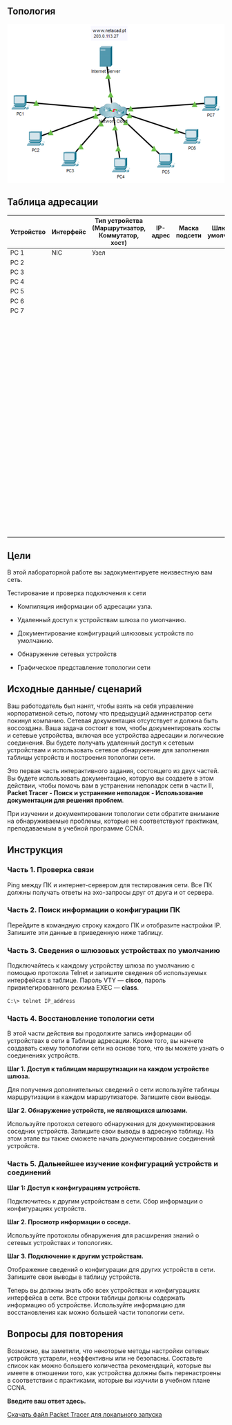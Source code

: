 ## Топология

![](./assets/topology.png)

## Таблица адресации

| Устройство | Интерфейс | Тип устройства<br>(Маршрутизатор, Коммутатор, хост) | IP-адрес | Маска подсети | Шлюз по умолчанию |
|--------|-----|------|---|---|---|
| PC 1   | NIC | Узел |   |   |   |
| PC 2   |     |      |   |   |   |
| PC 3   |     |      |   |   |   |
| PC 4   |     |      |   |   |   |
| PC 5   |     |      |   |   |   |
| PC 6   |     |      |   |   |   |
| PC 7   |     |      |   |   |   |
| &nbsp; |     |      |   |   |   |
| &nbsp; |     |      |   |   |   |
| &nbsp; |     |      |   |   |   |
| &nbsp; |     |      |   |   |   |
| &nbsp; |     |      |   |   |   |
| &nbsp; |     |      |   |   |   |
| &nbsp; |     |      |   |   |   |
| &nbsp; |     |      |   |   |   |
| &nbsp; |     |      |   |   |   |
| &nbsp; |     |      |   |   |   |
| &nbsp; |     |      |   |   |   |
| &nbsp; |     |      |   |   |   |
| &nbsp; |     |      |   |   |   |
| &nbsp; |     |      |   |   |   |
| &nbsp; |     |      |   |   |   |
| &nbsp; |     |      |   |   |   |
| &nbsp; |     |      |   |   |   |
| &nbsp; |     |      |   |   |   |
| &nbsp; |     |      |   |   |   |
| &nbsp; |     |      |   |   |   |
| &nbsp; |     |      |   |   |   |
| &nbsp; |     |      |   |   |   |
| &nbsp; |     |      |   |   |   |

## Цели

В этой лабораторной работе вы задокументируете неизвестную вам сеть.

Тестирование и проверка подключения к сети

-   Компиляция информации об адресации узла.

-   Удаленный доступ к устройствам шлюза по умолчанию.

-   Документирование конфигураций шлюзовых устройств по умолчанию.

-   Обнаружение сетевых устройств

-   Графическое представление топологии сети

## Исходные данные/ сценарий

Ваш работодатель был нанят, чтобы взять на себя управление корпоративной сетью, потому что предыдущий администратор сети покинул компанию. Сетевая документация отсутствует и должна быть воссоздана. Ваша задача состоит в том, чтобы документировать хосты и сетевые устройства, включая все устройства адресации и логические соединения. Вы будете получать удаленный доступ к сетевым устройствам и использовать сетевое обнаружение для заполнения таблицы устройств и построения топологии сети.

Это первая часть интерактивного задания, состоящего из двух частей. Вы будете использовать документацию, которую вы создаете в этом действии, чтобы помочь вам в устранении неполадок сети в части II, **Packet Tracer - Поиск и устранение неполадок - Использование документации для решения проблем**.

При изучении и документировании топологии сети обратите внимание на обнаруживаемые проблемы, которые не соответствуют практикам, преподаваемым в учебной программе CCNA.

## Инструкция

### Часть 1. Проверка связи

Ping между ПК и интернет-сервером для тестирования сети. Все ПК должны получать ответы на эхо-запросы друг от друга и от сервера.

### Часть 2. Поиск информации о конфигурации ПК

Перейдите в командную строку каждого ПК и отобразите настройки IP. Запишите эти данные в приведенную ниже таблицу.

### Часть 3. Сведения о шлюзовых устройствах по умолчанию

Подключайтесь к каждому устройству шлюза по умолчанию с помощью протокола Telnet и запишите сведения об используемых интерфейсах в таблице. Пароль VTY — **cisco**, пароль привилегированного режима EXEC — **class**.

```
C:\> telnet IP_address
```

### Часть 4. Восстановление топологии сети

В этой части действия вы продолжите запись информации об устройствах в сети в Таблице адресации. Кроме того, вы начнете создавать схему топологии сети на основе того, что вы можете узнать о соединениях устройств.

**Шаг 1. Доступ к таблицам маршрутизации на каждом устройстве шлюза.**

Для получения дополнительных сведений о сети используйте таблицы маршрутизации в каждом маршрутизаторе. Запишите свои выводы.

**Шаг 2. Обнаружение устройств, не являющихся шлюзами.**

Используйте протокол сетевого обнаружения для документирования соседних устройств. Запишите свои выводы в адресную таблицу. На этом этапе вы также сможете начать документирование соединений устройств.

### Часть 5. Дальнейшее изучение конфигураций устройств и соединений

**Шаг 1: Доступ к конфигурациям устройств.**

Подключитесь к другим устройствам в сети. Сбор информации о конфигурациях устройств.

**Шаг 2. Просмотр информации о соседе.**

Используйте протоколы обнаружения для расширения знаний о сетевых устройствах и топологиях.

**Шаг 3. Подключение к другим устройствам.**

Отображение сведений о конфигурации для других устройств в сети. Запишите свои выводы в таблицу устройств.

Теперь вы должны знать обо всех устройствах и конфигурациях интерфейса в сети. Все строки таблицы должны содержать информацию об устройстве. Используйте информацию для восстановления как можно большей части топологии сети.

## Вопросы для повторения

Возможно, вы заметили, что некоторые методы настройки сетевых устройств устарели, неэффективны или не безопасны. Составьте список как можно большего количества рекомендаций, которые вы имеете в отношении того, как устройства должны быть перенастроены в соответствии с практиками, которые вы изучили в учебном плане CCNA.

**Введите ваш ответ здесь.**

[Скачать файл Packet Tracer для локального запуска](./assets/12.6.1-packet-tracer---troubleshooting-challenge---document-the-network_ru-RU.pka)